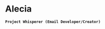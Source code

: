 # Alecia

**`Project Whisperer (Email Developer/Creator)`**

<!--I'm a self-taught marketing and email development professional with a passion for solving complex problems and continuous learning. I started my journey at Notable Growth, where I learned HTML, CSS, Liquid scripting, and JavaScript to support our small team. I became Braze Certified and managed the Tech for Black Founders initiative, where I combined marketing consulting with technical implementation.

My work with Student Athlete Co. allowed me to apply my skills to help student-athletes transition into the corporate world. Now, I'm expanding my expertise with Python and aiming to master React, with the ultimate goal of becoming a full-stack engineer. Challenges drive me, and I'm always eager to learn and grow in this dynamic field.'**

---

### 🧰 Languages and Tools


<img align="left" alt="HTML" width="30px" style="padding-right:10px;" src="https://cdn.jsdelivr.net/gh/devicons/devicon/icons/html5/html5-plain.svg" />
<img align="left" alt="CSS" width="30px" style="padding-right:10px;" src="https://cdn.jsdelivr.net/gh/devicons/devicon/icons/css3/css3-plain.svg" />
<img align="left" alt="JavaScript" width="30px" style="padding-right:10px;" src="https://cdn.jsdelivr.net/gh/devicons/devicon/icons/javascript/javascript-plain.svg" />
<img align="left" alt="Python" width="30px" style="padding-right:10px;" src="https://cdn.jsdelivr.net/gh/devicons/devicon/icons/python/python-plain.svg" />
<br />

#
<!--
<details>
 <summary><h3> Alecia's Coding Journey</h3></summary>
   I embarked on my journey in marketing and email development out of necessity and curiosity during my time at Notable Growth. As a startup, our engineering team was stretched thin, and I saw an opportunity to alleviate some of their workload by learning the basics of front-end development and API configurations myself. With the guidance of a senior solutions architect, I dove into HTML, CSS, Liquid scripting, and JavaScript, transforming from a novice to a resourceful problem-solver.

My passion for self-improvement led me to pursue my Braze Certified Marketer certification, and I quickly became proficient in coding emails, building templates, and creating automation workflows. One of my proudest moments was managing the Tech for Black Founders initiative, where I took on a multifaceted role that encompassed marketing consulting, portal setup, email templating, and lifecycle journey planning for Student Athlete, a startup that resonated deeply with me.

Inspired by my own experience as a student athlete, I continued to work with Student Athlete Co., helping bridge the gap for athletes transitioning into the corporate world. My long-term goal is to become a full-stack engineer, continuously learning and applying new skills to support innovative projects and startups. I'm currently expanding my expertise with Python and have my sights set on mastering React.

Challenges motivate me to grow and excel. I thrive on solving problems, overcoming obstacles, and connecting with diverse individuals through shared learning experiences. My journey is defined by a relentless drive to improve, a commitment to helping others, and an unwavering curiosity that keeps me exploring new horizons.
-->
[website]: https://www.rcrentals.co



